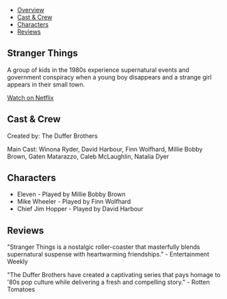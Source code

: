 <!DOCTYPE html>
<html lang="en">
<head>
  <meta charset="UTF-8">
  <meta name="viewport" content="width=device-width, initial-scale=1.0">
  <link rel="stylesheet" href="styles.css">
  <title>Stranger Things - TV Series</title>
</head>
<body>
  <!-- Navigation Bar -->
  <nav>
    <ul>
      <li><a href="#overview">Overview</a></li>
      <li><a href="#cast">Cast &amp; Crew</a></li>
      <li><a href="#characters">Characters</a></li>
      <li><a href="#reviews">Reviews</a></li>
    </ul>
  </nav>

  <!-- Overview Section -->
  <section id="overview">
    <h1>Stranger Things</h1>
    <p>A group of kids in the 1980s experience supernatural events and government conspiracy when a young boy disappears and a strange girl appears in their small town.</p>
    <a class="button" href="https://www.netflix.com/title/80057281" target="_blank">Watch on Netflix</a>
  </section>

  <!-- Cast & Crew Section -->
  <section id="cast">
    <h2>Cast &amp; Crew</h2>
    <p>Created by: The Duffer Brothers</p>
    <p>Main Cast: Winona Ryder, David Harbour, Finn Wolfhard, Millie Bobby Brown, Gaten Matarazzo, Caleb McLaughlin, Natalia Dyer</p>
  </section>

  <!-- Characters Section -->
  <section id="characters">
    <h2>Characters</h2>
    <ul>
      <li>Eleven - Played by Millie Bobby Brown</li>
      <li>Mike Wheeler - Played by Finn Wolfhard</li>
      <li>Chief Jim Hopper - Played by David Harbour</li>
      <!-- Add more characters here -->
    </ul>
  </section>

  <!-- Reviews Section -->
  <section id="reviews">
    <h2>Reviews</h2>
    <p>"Stranger Things is a nostalgic roller-coaster that masterfully blends supernatural suspense with heartwarming friendships." - Entertainment Weekly</p>
    <p>"The Duffer Brothers have created a captivating series that pays homage to '80s pop culture while delivering a fresh and compelling story." - Rotten Tomatoes</p>
  </section>
</body>
</html>
